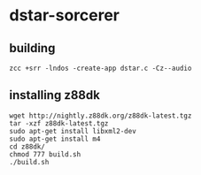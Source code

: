 # dstar-sorcerer

building
----
    zcc +srr -lndos -create-app dstar.c -Cz--audio

installing z88dk
----
    wget http://nightly.z88dk.org/z88dk-latest.tgz
    tar -xzf z88dk-latest.tgz
    sudo apt-get install libxml2-dev
    sudo apt-get install m4
    cd z88dk/
    chmod 777 build.sh
    ./build.sh

